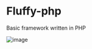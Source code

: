 # Fluffy-php
Basic framework written in PHP

![image](https://user-images.githubusercontent.com/42717232/230697184-7b855a3e-9b74-4613-bdf2-1316a9ea3934.png)

